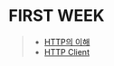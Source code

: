 # FIRST WEEK

> * [HTTP의 이해](/dev-note/week/firstweek/http.md)
> * [HTTP Client](/dev-note/week/firstweek/tcpip.md)
>